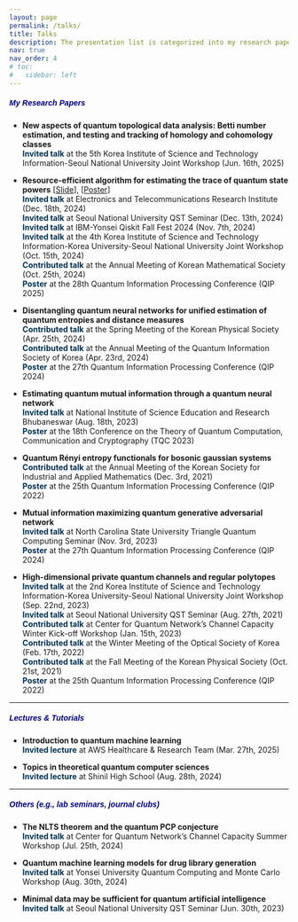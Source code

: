 ```yaml
---
layout: page
permalink: /talks/
title: Talks
description: The presentation list is categorized into my research paper presentations, tutorial lectures, and others.
nav: true
nav_order: 4
# toc:
#   sidebar: left
---
```


##### **<span style="color:navy; font-family: Gill Sans, sans-serif;">My Research Papers</span>**
- **New aspects of quantum topological data analysis: Betti number estimation, and testing and tracking of homology and cohomology classes**<br>
**<span style="color:#003153;">Invited talk</span>** at the 5th Korea Institute of Science and Technology Information-Seoul National University Joint Workshop (Jun. 16th, 2025)<br>

- **Resource-efficient algorithm for estimating the trace of quantum state powers** [<a href="/assets/pdf/rank_qst.pdf" target="_blank">Slide</a>], [<a href="/assets/pdf/rank_poster.pdf" target="_blank">Poster</a>]<br>
**<span style="color:#003153;">Invited talk</span>** at Electronics and Telecommunications Research Institute (Dec. 18th, 2024)<br>
**<span style="color:#003153;">Invited talk</span>** at Seoul National University QST Seminar (Dec. 13th, 2024)<br>
**<span style="color:#003153;">Invited talk</span>** at IBM-Yonsei Qiskit Fall Fest 2024 (Nov. 7th, 2024)<br>
**<span style="color:#003153;">Invited talk</span>** at the 4th Korea Institute of Science and Technology Information-Korea University-Seoul National University Joint Workshop (Oct. 15th, 2024)<br>
**<span style="color:#003153;">Contributed talk</span>** at the Annual Meeting of Korean Mathematical Society (Oct. 25th, 2024)<br>
**<span style="color:#003153;">Poster</span>** at the 28th Quantum Information Processing Conference (QIP 2025)<br>

- **Disentangling quantum neural networks for unified estimation of quantum entropies and distance measures**<br>
**<span style="color:#003153;">Contributed talk</span>** at the Spring Meeting of the Korean Physical Society (Apr. 25th, 2024)<br>
**<span style="color:#003153;">Contributed talk</span>** at the Annual Meeting of the Quantum Information Society of Korea (Apr. 23rd, 2024)<br>
**<span style="color:#003153;">Poster</span>** at the 27th Quantum Information Processing Conference (QIP 2024)<br>

- **Estimating quantum mutual information through a quantum neural network**<br>
**<span style="color:#003153;">Invited talk</span>** at National Institute of Science Education and Research Bhubaneswar (Aug. 18th, 2023)<br>
**<span style="color:#003153;">Poster</span>** at the 18th Conference on the Theory of Quantum Computation, Communication and Cryptography (TQC 2023)<br>

- **Quantum Rényi entropy functionals for bosonic gaussian systems**<br>
**<span style="color:#003153;">Contributed talk</span>** at the Annual Meeting of the Korean Society for Industrial and Applied Mathematics (Dec. 3rd, 2021)<br>
**<span style="color:#003153;">Poster</span>** at the 25th Quantum Information Processing Conference (QIP 2022)<br>

- **Mutual information maximizing quantum generative adversarial network**<br>
**<span style="color:#003153;">Invited talk</span>** at North Carolina State University Triangle Quantum Computing Seminar (Nov. 3rd, 2023)<br>
**<span style="color:#003153;">Poster</span>** at the 27th Quantum Information Processing Conference (QIP 2024)<br>

- **High-dimensional private quantum channels and regular polytopes**<br>
**<span style="color:#003153;">Invited talk</span>** at the 2nd Korea Institute of Science and Technology Information-Korea University-Seoul National University Joint Workshop (Sep. 22nd, 2023)<br>
**<span style="color:#003153;">Invited talk</span>** at Seoul National University QST Seminar (Aug. 27th, 2021)<br>
**<span style="color:#003153;">Contributed talk</span>** at Center for Quantum Network’s Channel Capacity Winter Kick-off Workshop (Jan. 15th, 2023)<br>
**<span style="color:#003153;">Contributed talk</span>** at the Winter Meeting of the Optical Society of Korea (Feb. 17th, 2022)<br>
**<span style="color:#003153;">Contributed talk</span>** at the Fall Meeting of the Korean Physical Society (Oct. 21st, 2021)<br>
**<span style="color:#003153;">Poster</span>** at the 25th Quantum Information Processing Conference (QIP 2022)<br>

---
##### **<span style="color:navy; font-family: Gill Sans, sans-serif;">Lectures & Tutorials</span>**
- **Introduction to quantum machine learning**<br>
**<span style="color:#003153;">Invited lecture</span>** at AWS Healthcare & Research Team (Mar. 27th, 2025)<br>

- **Topics in theoretical quantum computer sciences**<br>
**<span style="color:#003153;">Invited lecture</span>** at Shinil High School (Aug. 28th, 2024)<brs>

---
##### **<span style="color:navy; font-family: Gill Sans, sans-serif;">Others (e.g., lab seminars, journal clubs)</span>**
- **The NLTS theorem and the quantum PCP conjecture**<br>
**<span style="color:#003153;">Invited talk</span>** at Center for Quantum Network’s Channel Capacity Summer Workshop (Jul. 25th, 2024)<br>

- **Quantum machine learning models for drug library generation**<br>
**<span style="color:#003153;">Invited talk</span>** at Yonsei University Quantum Computing and Monte Carlo Workshop (Aug. 30th, 2024)<br>

- **Minimal data may be sufficient for quantum artificial intelligence**<br>
**<span style="color:#003153;">Invited talk</span>** at Seoul National University QST Seminar (Jun. 30th, 2023)<br>
